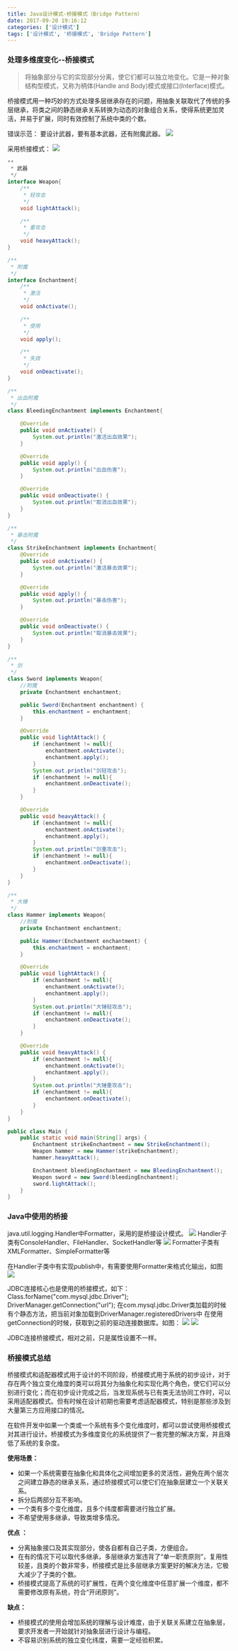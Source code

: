 ```yaml
---
title: Java设计模式-桥接模式（Bridge Pattern）
date: 2017-09-20 19:16:12
categories: ['设计模式']
tags: ['设计模式', '桥接模式', 'Bridge Pattern']
---
```


### 处理多维度变化--桥接模式
> 将抽象部分与它的实现部分分离，使它们都可以独立地变化。它是一种对象结构型模式，又称为柄体(Handle and Body)模式或接口(Interface)模式。

桥接模式用一种巧妙的方式处理多层继承存在的问题，用抽象关联取代了传统的多层继承，将类之间的静态继承关系转换为动态的对象组合关系，使得系统更加灵活，并易于扩展，同时有效控制了系统中类的个数。

错误示范：
要设计武器，要有基本武器，还有附魔武器。
![](http://otxnth5wx.bkt.clouddn.com/20170920屏幕快照2017-09-20下午7.49.52.png)
<!-- more -->
采用桥接模式：
![](http://otxnth5wx.bkt.clouddn.com/20170920屏幕快照2017-09-20下午8.06.56.png)
```Java
**
 * 武器
 */
interface Weapon{
    /**
     * 轻攻击
     */
    void lightAttack();

    /**
     * 重攻击
     */
    void heavyAttack();
}

/**
 * 附魔
 */
interface Enchantment{
    /**
     * 激活
     */
    void onActivate();

    /**
     * 使用
     */
    void apply();

    /**
     * 失效
     */
    void onDeactivate();
}

/**
 * 出血附魔
 */
class BleedingEnchantment implements Enchantment{

    @Override
    public void onActivate() {
        System.out.println("激活出血效果");
    }

    @Override
    public void apply() {
        System.out.println("出血伤害");
    }

    @Override
    public void onDeactivate() {
        System.out.println("取消出血效果");
    }
}

/**
 * 暴击附魔
 */
class StrikeEnchantment implements Enchantment{
    @Override
    public void onActivate() {
        System.out.println("激活暴击效果");
    }

    @Override
    public void apply() {
        System.out.println("暴击伤害");
    }

    @Override
    public void onDeactivate() {
        System.out.println("取消暴击效果");
    }
}

/**
 * 剑
 */
class Sword implements Weapon{
    //附魔
    private Enchantment enchantment;

    public Sword(Enchantment enchantment) {
        this.enchantment = enchantment;
    }

    @Override
    public void lightAttack() {
        if (enchantment != null){
            enchantment.onActivate();
            enchantment.apply();
        }
        System.out.println("剑轻攻击");
        if (enchantment != null){
            enchantment.onDeactivate();
        }
    }

    @Override
    public void heavyAttack() {
        if (enchantment != null){
            enchantment.onActivate();
            enchantment.apply();
        }
        System.out.println("剑重攻击");
        if (enchantment != null){
            enchantment.onDeactivate();
        }
    }
}

/**
 * 大锤
 */
class Hammer implements Weapon{
    //附魔
    private Enchantment enchantment;

    public Hammer(Enchantment enchantment) {
        this.enchantment = enchantment;
    }

    @Override
    public void lightAttack() {
        if (enchantment != null){
            enchantment.onActivate();
            enchantment.apply();
        }
        System.out.println("大锤轻攻击");
        if (enchantment != null){
            enchantment.onDeactivate();
        }
    }

    @Override
    public void heavyAttack() {
        if (enchantment != null){
            enchantment.onActivate();
            enchantment.apply();
        }
        System.out.println("大锤重攻击");
        if (enchantment != null){
            enchantment.onDeactivate();
        }
    }
}

public class Main {
    public static void main(String[] args) {
        Enchantment strikeEnchantment = new StrikeEnchantment();
        Weapon hammer = new Hammer(strikeEnchantment);
        hammer.heavyAttack();

        Enchantment bleedingEnchantment = new BleedingEnchantment();
        Weapon sword = new Sword(bleedingEnchantment);
        sword.lightAttack();
    }
}
```
### Java中使用的桥接
java.util.logging.Handler中Formatter，采用的是桥接设计模式。
![](http://otxnth5wx.bkt.clouddn.com/20170920屏幕快照2017-09-20下午8.49.05.png)
Handler子类有ConsoleHandler、FileHandler、SocketHandler等
![](http://otxnth5wx.bkt.clouddn.com/20170920屏幕快照2017-09-20下午8.52.39.png)
Formatter子类有XMLFormatter、SimpleFormatter等


在Handler子类中有实现publish中，有需要使用Formatter来格式化输出，如图
![](http://otxnth5wx.bkt.clouddn.com/20170920屏幕快照2017-09-20下午8.55.23.png)

JDBC连接核心也是使用的桥接模式，如下：
Class.forName("com.mysql.jdbc.Driver");
DriverManager.getConnection("url");
在com.mysql.jdbc.Driver类加载的时候有个静态方法，把当前对象加载到DriverManager.registeredDrivers中
在使用getConnection的时候，获取到之前的驱动连接数据库。如图：
![](http://otxnth5wx.bkt.clouddn.com/20170920屏幕快照2017-09-20下午9.05.37.png)
![](http://otxnth5wx.bkt.clouddn.com/20170920屏幕快照2017-09-20下午9.05.47.png)

JDBC连接桥接模式，相对之前，只是属性设置不一样。

### 桥接模式总结
桥接模式和适配器模式用于设计的不同阶段，桥接模式用于系统的初步设计，对于存在两个独立变化维度的类可以将其分为抽象化和实现化两个角色，使它们可以分别进行变化；而在初步设计完成之后，当发现系统与已有类无法协同工作时，可以采用适配器模式。但有时候在设计初期也需要考虑适配器模式，特别是那些涉及到大量第三方应用接口的情况。

在软件开发中如果一个类或一个系统有多个变化维度时，都可以尝试使用桥接模式对其进行设计。桥接模式为多维度变化的系统提供了一套完整的解决方案，并且降低了系统的复杂度。

**使用场景：**
* 如果一个系统需要在抽象化和具体化之间增加更多的灵活性，避免在两个层次之间建立静态的继承关系，通过桥接模式可以使它们在抽象层建立一个关联关系。
* 拆分后两部分互不影响。
* 一个类有多个变化维度，且多个纬度都需要进行独立扩展。
* 不希望使用多继承，导致类增多情况。

**优点 ：**
* 分离抽象接口及其实现部分，使各自都有自己子类，方便组合。
* 在有的情况下可以取代多继承，多层继承方案违背了“单一职责原则”，复用性较差，且类的个数非常多，桥接模式是比多层继承方案更好的解决方法，它极大减少了子类的个数。
* 桥接模式提高了系统的可扩展性，在两个变化维度中任意扩展一个维度，都不需要修改原有系统，符合“开闭原则”。

**缺点：**
* 桥接模式的使用会增加系统的理解与设计难度，由于关联关系建立在抽象层，要求开发者一开始就针对抽象层进行设计与编程。
* 不容易识别系统的独立变化纬度，需要一定经验积累。
